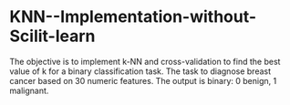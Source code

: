 # KNN--Implementation-without-Scilit-learn
The objective is to implement k-NN and cross-validation to find the best value of k for a binary classification task. The task to diagnose breast cancer based on 30 numeric features. The output is binary: 0 benign, 1 malignant. 
